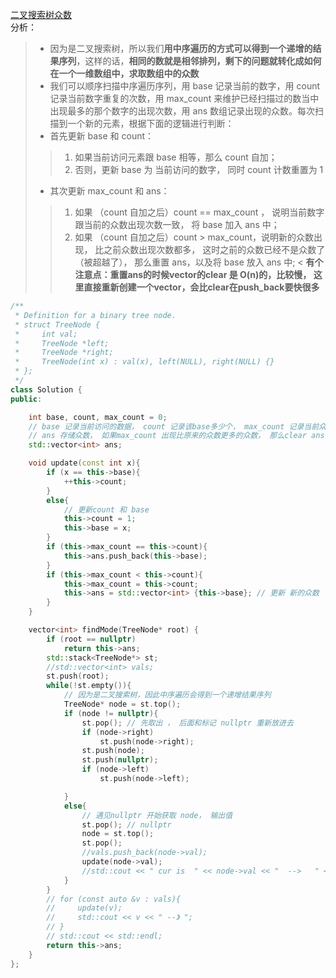 [二叉搜索树众数](https://leetcode-cn.com/problems/find-mode-in-binary-search-tree/)    
分析：    
> * 因为是二叉搜索树，所以我们**用中序遍历的方式可以得到一个递增的结果序列**，这样的话，**相同的数就是相邻排列，剩下的问题就转化成如何在一个一维数组中，求取数组中的众数**    
> * 我们可以顺序扫描中序遍历序列，用 base 记录当前的数字，用 count 记录当前数字重复的次数，用 max_count 来维护已经扫描过的数当中出现最多的那个数字的出现次数，用 ans 数组记录出现的众数。每次扫描到一个新的元素，根据下面的逻辑进行判断：    
> * 首先更新 base 和 count：
>> 1. 如果当前访问元素跟 base 相等，那么 count 自加；    
>> 2. 否则，更新 base 为 当前访问的数字， 同时 count 计数重置为 1   
> * 其次更新 max_count 和 ans：    
>> 1. 如果 （count 自加之后）count == max_count ， 说明当前数字跟当前的众数出现次数一致， 将 base 加入 ans 中；    
>> 2. 如果 （count 自加之后）count > max_count，说明新的众数出现， 比之前众数出现次数都多， 这时之前的众数已经不是众数了（被超越了）， 那么重置 ans，以及将 base 放入 ans 中; 
< 
**有个注意点：重置ans的时候vector的clear 是 O(n)的，比较慢， 这里直接重新创建一个vector，会比clear在push_back要快很多**
```C++
/**
 * Definition for a binary tree node.
 * struct TreeNode {
 *     int val;
 *     TreeNode *left;
 *     TreeNode *right;
 *     TreeNode(int x) : val(x), left(NULL), right(NULL) {}
 * };
 */
class Solution {
public:

    int base, count, max_count = 0;
    // base 记录当前访问的数据， count 记录该base多少个， max_count 记录当前众数
    // ans 存储众数， 如果max_count 出现比原来的众数更多的众数， 那么clear ans
    std::vector<int> ans;

    void update(const int x){
        if (x == this->base){
            ++this->count;
        }
        else{
            // 更新count 和 base
            this->count = 1;
            this->base = x;
        }
        if (this->max_count == this->count){
            this->ans.push_back(this->base);
        }
        if (this->max_count < this->count){
            this->max_count = this->count;
            this->ans = std::vector<int> {this->base}; // 更新 新的众数
        }
    }

    vector<int> findMode(TreeNode* root) {
        if (root == nullptr)
            return this->ans;
        std::stack<TreeNode*> st;
        //std::vector<int> vals;
        st.push(root);
        while(!st.empty()){
            // 因为是二叉搜索树，因此中序遍历会得到一个递增结果序列
            TreeNode* node = st.top();
            if (node != nullptr){
                st.pop(); // 先取出 ， 后面和标记 nullptr 重新放进去
                if (node->right)
                    st.push(node->right);
                st.push(node);
                st.push(nullptr);
                if (node->left)
                    st.push(node->left);

            }
            else{
                // 遇见nullptr 开始获取 node， 输出值
                st.pop(); // nullptr
                node = st.top();
                st.pop();
                //vals.push_back(node->val);
                update(node->val);
                //std::cout << " cur is  " << node->val << "  -->   " << std::endl;
            }
        }
        // for (const auto &v : vals){
        //     update(v);
        //     std::cout << v << " --》 ";
        // }
        // std::cout << std::endl;
        return this->ans;
    }
};
```

